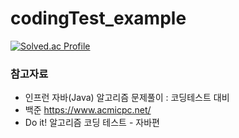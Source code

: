 # codingTest_example

[![Solved.ac Profile](http://mazassumnida.wtf/api/v2/generate_badge?boj=su990520)](https://solved.ac/su990520/)

### 참고자료
- 인프런 자바(Java) 알고리즘 문제풀이 : 코딩테스트 대비
- 백준 https://www.acmicpc.net/
- Do it! 알고리즘 코딩 테스트 - 자바편
